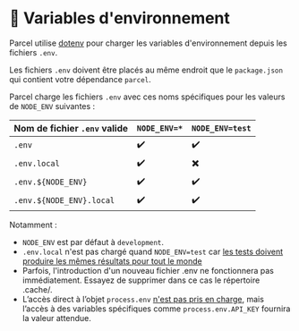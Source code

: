 # 🌳 Variables d'environnement

Parcel utilise [dotenv](https://github.com/motdotla/dotenv) pour charger les variables d'environnement depuis les fichiers `.env`.

Les fichiers `.env` doivent être placés au même endroit que le `package.json` qui contient votre dépendance `parcel`.

Parcel charge les fichiers `.env` avec ces noms spécifiques pour les valeurs de `NODE_ENV` suivantes :

| Nom de fichier `.env` valide | `NODE_ENV=*` | `NODE_ENV=test` |
| ---------------------------- | ------------ | --------------- |
| `.env`                       | ✔️           | ✔️              |
| `.env.local`                 | ✔️           | ✖️              |
| `.env.${NODE_ENV}`           | ✔️           | ✔️              |
| `.env.${NODE_ENV}.local`     | ✔️           | ✔️              |

Notamment :

- `NODE_ENV` est par défaut à `development`.
- `.env.local` n'est pas chargé quand `NODE_ENV=test` car [les tests doivent produire les mêmes résultats pour tout le monde](https://github.com/parcel-bundler/parcel/blob/28df546a2249b6aac1e529dd629f506ba6b0a4bb/src/utils/env.js#L9)
- Parfois, l'introduction d'un nouveau fichier .env ne fonctionnera pas immédiatement. Essayez de supprimer dans ce cas le répertoire .cache/.
- L’accès direct à l’objet `process.env` [n'est pas pris en charge](https://github.com/parcel-bundler/parcel/issues/2299#issuecomment-439768971), mais l’accès à des variables spécifiques comme `process.env.API_KEY` fournira la valeur attendue.
